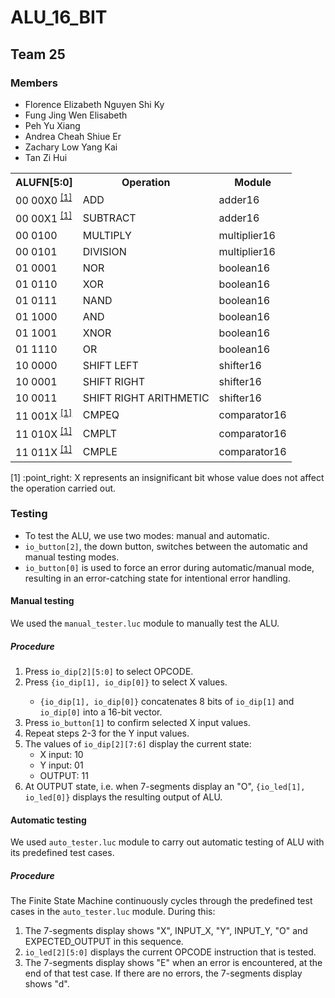 <h1> ALU_16_BIT </h1>
<h2> Team 25 </h2> 
<h3> Members </h3> 
<ul>
  <li>Florence Elizabeth Nguyen Shi Ky</li>
  <li>Fung Jing Wen Elisabeth</li>
  <li>Peh Yu Xiang</li>
  <li>Andrea Cheah Shiue Er</li>
  <li>Zachary Low Yang Kai</li>
  <li>Tan Zi Hui</li>
</ul>

<table>
  <tr>
    <th>ALUFN[5:0]</th>
    <th>Operation</th>
    <th>Module</th>
  </tr>
  <tr>
    <td>00 00X0 <sup><a href="#section1">[1]</a> </td></sup>
    <td>ADD</td>
    <td>adder16</td>
  </tr>
  <tr>
    <td>00 00X1 <sup><a href="#section1">[1]</a> </td></sup>
    <td>SUBTRACT</td>
    <td>adder16</td>
  </tr>
  <tr>
    <td>00 0100</td>
    <td>MULTIPLY</td>
    <td>multiplier16</td>
  </tr>
  <tr>
    <td>00 0101</td>
    <td>DIVISION</td>
    <td>multiplier16</td>
  </tr>
  <tr>
    <td>01 0001</td>
    <td>NOR</td>
    <td>boolean16</td>
  </tr>
  <tr>
    <td>01 0110</td>
    <td>XOR</td>
    <td>boolean16</td>
  </tr>
  <tr>
    <td>01 0111</td>
    <td>NAND</td>
    <td>boolean16</td>
  </tr>
  <tr>
    <td>01 1000</td>
    <td>AND</td>
    <td>boolean16</td>
  </tr>
  <tr>
    <td>01 1001</td>
    <td>XNOR</td>
    <td>boolean16</td>
  </tr>
  <tr>
    <td>01 1110</td>
    <td>OR</td>
    <td>boolean16</td>
  </tr>
  <tr>
    <td>10 0000</td>
    <td>SHIFT LEFT</td>
    <td>shifter16</td>
  </tr>
  <tr>
    <td>10 0001</td>
    <td>SHIFT RIGHT</td>
    <td>shifter16</td>
  </tr>
  <tr>
    <td>10 0011</td>
    <td>SHIFT RIGHT ARITHMETIC</td>
    <td>shifter16</td>
  </tr>
  <tr>
    <td>11 001X <sup><a href="#section1">[1]</a> </td></sup>
    <td>CMPEQ</td>
    <td>comparator16</td>
  </tr>
  <tr>
    <td>11 010X <sup><a href="#section1">[1]</a> </td></sup>
    <td>CMPLT</td>
    <td>comparator16</td>
  </tr>
  <tr>
    <td>11 011X <sup><a href="#section1">[1]</a> </td></sup>
    <td>CMPLE</td>
    <td>comparator16</td>
  </tr>
</table>

<p id="section1">[1] :point_right: X represents an insignificant bit whose value does not affect the operation carried out.</p>

<h3> Testing </h3> 
<ul>
  <li>To test the ALU, we use two modes: manual and automatic.</li>
  <li><code>io_button[2]</code>, the down button, switches between the automatic and manual testing modes.</li>
  <li><code>io_button[0]</code> is used to force an error during automatic/manual mode, resulting in an error-catching state for intentional error handling.</li>
</ul>

<h4>Manual testing</h4> 
<p>We used the <code>manual_tester.luc</code> module to manually test the ALU.<br>
<h5>Procedure</h5> 
<ol>
  <li>Press <code>io_dip[2][5:0]</code> to select OPCODE.</li>
  <li>Press <code>{io_dip[1], io_dip[0]}</code> to select X values.</li>
  <ul>
    <li><code>{io_dip[1], io_dip[0]}</code> concatenates 8 bits of <code>io_dip[1]</code> and <code>io_dip[0]</code> into a 16-bit vector.</li>
  </ul>
  <li>Press <code>io_button[1]</code> to confirm selected X input values.</li>
  <li>Repeat steps 2-3 for the Y input values.</li>
  <li>The values of <code>io_dip[2][7:6]</code> display the current state: 
    <ul>
      <li> X input: 10</li>
      <li> Y input: 01</li> 
      <li> OUTPUT: 11</li>
    </ul>
  <li>At OUTPUT state, i.e. when 7-segments display an "O", <code>{io_led[1], io_led[0]}</code> displays the resulting output of ALU.</li> 
  </ol>
  
<h4> Automatic testing </h4> 
<p>We used <code>auto_tester.luc</code> module to carry out automatic testing of ALU with its predefined test cases.</br>
<h5>Procedure</h5>
<p>The Finite State Machine continuously cycles through the predefined test cases in the <code>auto_tester.luc</code> module. During this:</br>
  <ol>
    <li>The 7-segments display shows "X", INPUT_X, "Y", INPUT_Y, "O" and EXPECTED_OUTPUT in this sequence.</li>
    <li><code>io_led[2][5:0]</code> displays the current OPCODE instruction that is tested.</li>
    <li>The 7-segments display shows "E" when an error is encountered, at the end of that test case. If there are no errors, the 7-segments display shows "d".</li>
  </ol>
